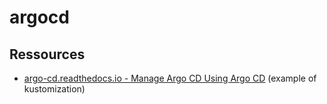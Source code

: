 

# argocd



## Ressources

* [argo-cd.readthedocs.io - Manage Argo CD Using Argo CD](https://argo-cd.readthedocs.io/en/stable/operator-manual/declarative-setup/#manage-argo-cd-using-argo-cd) (example of kustomization)

